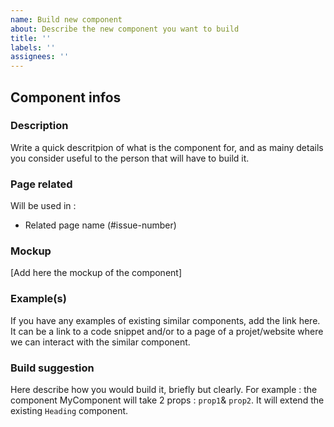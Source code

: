 ```yaml
---
name: Build new component
about: Describe the new component you want to build
title: ''
labels: ''
assignees: ''
---
```


## Component infos

### Description

Write a quick descritpion of what is the component for, and as mainy details you consider useful to the person that will have to build it.

### Page related

Will be used in :

- Related page name (#issue-number)

### Mockup

[Add here the mockup of the component]

### Example(s)

If you have any examples of existing similar components, add the link here. It can be a link to a code snippet and/or to a page of a projet/website where we can interact with the similar component.

### Build suggestion

Here describe how you would build it, briefly but clearly. For example : the component MyComponent will take 2 props : `prop1`& `prop2`. It will extend the existing `Heading` component.
